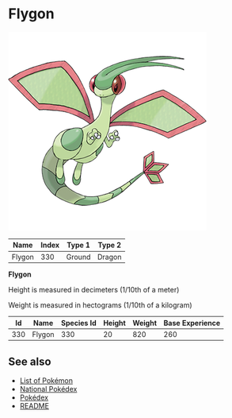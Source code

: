 # Flygon


![Flygon](images/330.png)

| **Name** | **Index** | **Type 1** | **Type 2** |
|----|----|----|----|
| Flygon | 330 | Ground | Dragon  |

**Flygon** 


Height is measured in decimeters (1/10th of a meter)

Weight is measured in hectograms (1/10th of a kilogram)

| **Id** | **Name** | **Species Id** | **Height** | **Weight** | **Base Experience** |
|--------|----------|----------------|------------|------------|---------------------|
| 330 | Flygon | 330 | 20 | 820 | 260 |


## See also

- [List of Pokémon](../pokemon.md)
- [National Pokédex](../national_pokedex.md)
- [Pokédex](../pokedex.md)
- [README](../README.md)

